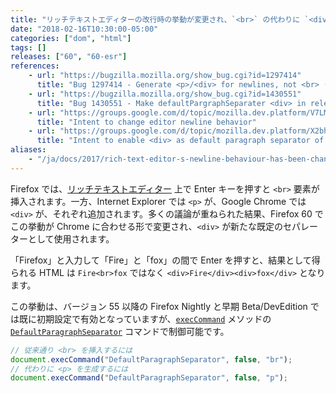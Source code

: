 ```yaml
---
title: "リッチテキストエディターの改行時の挙動が変更され、`<br>` の代わりに `<div>` が生成されます"
date: "2018-02-16T10:30:00-05:00"
categories: ["dom", "html"]
tags: []
releases: ["60", "60-esr"]
references:
    - url: "https://bugzilla.mozilla.org/show_bug.cgi?id=1297414"
      title: "Bug 1297414 - Generate <p>/<div> for newlines, not <br> (defaultParagraphSeparator)"
    - url: "https://bugzilla.mozilla.org/show_bug.cgi?id=1430551"
      title: "Bug 1430551 - Make defaultPargraphSeparater <div> in release build"
    - url: "https://groups.google.com/d/topic/mozilla.dev.platform/V7LMopGp5HY/discussion"
      title: "Intent to change editor newline behavior"
    - url: "https://groups.google.com/d/topic/mozilla.dev.platform/X2bhfUG49RE/discussion"
      title: "Intent to enable <div> as default paragraph separator of contenteditable/designMode editor by default"
aliases:
    - "/ja/docs/2017/rich-text-editor-s-newline-behaviour-has-been-changed-now-generates-div-instead-of-br/"
---
```

Firefox では、[リッチテキストエディター](https://developer.mozilla.org/docs/Rich-Text_Editing_in_Mozilla) 上で Enter キーを押すと `<br>` 要素が挿入されます。一方、Internet Explorer では `<p>` が、Google Chrome では `<div>` が、それぞれ追加されます。多くの議論が重ねられた結果、Firefox 60 でこの挙動が Chrome に合わせる形で変更され、`<div>` が新たな既定のセパレーターとして使用されます。

「Firefox」と入力して「Fire」と「fox」の間で Enter を押すと、結果として得られる HTML は `Fire<br>fox` ではなく `<div>Fire</div><div>fox</div>` となります。

この挙動は、バージョン 55 以降の Firefox Nightly と早期 Beta/DevEdition では既に初期設定で有効となっていますが、[`execCommand`](https://developer.mozilla.org/docs/Web/API/Document/execCommand) メソッドの [`DefaultParagraphSeparator`](https://msdn.microsoft.com/en-us/library/hh801229(v=vs.85).aspx#DefaultParagraphSeparator) コマンドで制御可能です。

```js
// 従来通り <br> を挿入するには
document.execCommand("DefaultParagraphSeparator", false, "br");
// 代わりに <p> を生成するには
document.execCommand("DefaultParagraphSeparator", false, "p");
```
